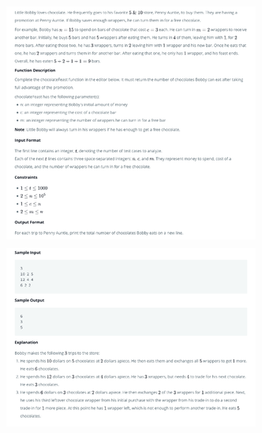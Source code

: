 

![Little Bobby loves chocolate. He frequently goes to his favorite store, Penny Auntie, to buy them. They are having a promotion at Penny Auntie. If Bobby saves enough wrappers, he can turn them in for a free chocolate.](img/img1.png)

![Explanation](img/img2.png)


